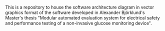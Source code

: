 This is a repository to house the software architecture diagram in vector graphics format of the software developed in Alexander Björklund's Master's thesis "Modular automated evaluation system for electrical safety and performance testing of a non-invasive glucose monitoring device".
